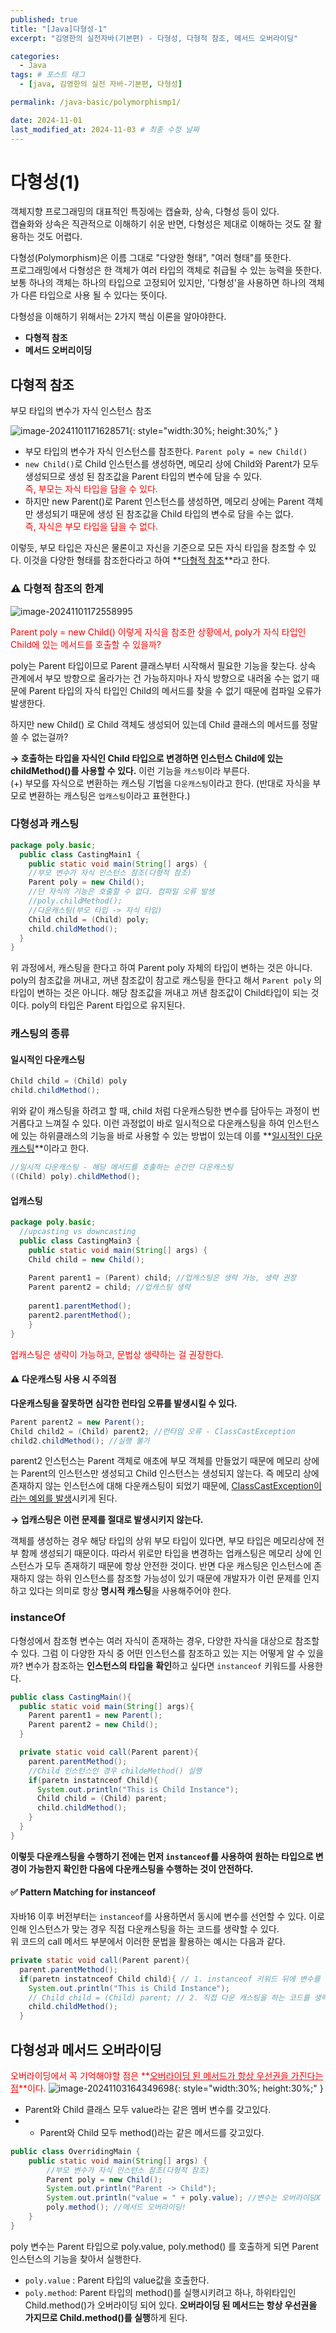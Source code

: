 ```yaml
---
published: true
title: "[Java]다형성-1"
excerpt: "김영한의 실전자바(기본편) - 다형성, 다형적 참조, 메서드 오버라이딩"

categories:
  - Java
tags: # 포스트 태그
  - [java, 김영한의 실전 자바-기본편, 다형성] 

permalink: /java-basic/polymorphismp1/

date: 2024-11-01
last_modified_at: 2024-11-03 # 최종 수정 날짜
---
```


# 다형성(1)

객체지향 프로그래밍의 대표적인 특징에는 캡슐화, 상속, 다형성 등이 있다. <br>캡슐화와 상속은 직관적으로 이해하기 쉬운 반면, 다형성은 제대로 이해하는 것도 잘 활용하는 것도 어렵다. 

다형성(Polymorphism)은 이름 그대로 "다양한 형태", "여러 형태"를 뜻한다.<br>프로그래밍에서 다형성은 한 객체가 여러 타입의 객체로 취급될 수 있는 능력을 뜻한다. 보통 하나의 객체는 하나의 타입으로 고정되어 있지만, '다형성'을 사용하면 하나의 객체가 다른 타입으로 사용 될 수 있다는 뜻이다. 

다형성을 이해하기 위해서는 2가지 핵심 이론을 알아야한다.[]()

- **다형적 참조**
- **메서드 오버리이딩**

## 다형적 참조

부모 타입의 변수가 자식 인스턴스 참조

![image-20241101171628571]({{site.url}}/images/2024-11-01-java-basic-polymorphism/image-20241101171628571.png){: style="width:30%; height:30%;" }

- 부모 타입의 변수가 자식 인스턴스를 참조한다. `Parent poly = new Child()`
- `new Child()`로 Child 인스턴스를 생성하면, 메모리 상에 Child와 Parent가 모두 생성되므로 생성 된 참조값을 Parent 타입의 변수에 담을 수 있다. <br><span style="color:red">즉, 부모는 자식 타입을 담을 수 있다.</span>
- 하지만 new Parent()로 Parent 인스턴스를 생성하면, 메모리 상에는 Parent 객체만 생성되기 때문에 생성 된 참조값을 Child 타입의 변수로 담을 수는 없다.<br><span style="color:red">즉, 자식은 부모 타입을 담을 수 없다.</span>

이렇듯, 부모 타입은 자신은 물론이고 자신을 기준으로 모든 자식 타입을 참조할 수 있다. 이것을 다양한 형태를 참조한다라고 하여 **<u>다형적 참조</u>**라고 한다.

### ⚠️ 다형적 참조의 한계
![image-20241101172558995]({{site.url}}/images/2024-11-01-java-basic-polymorphism/image-20241101172558995.png)

<span style =  "color:red; font-size=15px">Parent poly  = new Child() 이렇게 자식을 참조한 상황에서, poly가 자식 타입인 Child에 있는 메서드를 호출할 수 있을까?</span>

poly는 Parent 타입이므로 Parent 클래스부터 시작해서 필요한 기능을 찾는다. 상속 관계에서 부모 방향으로 올라가는 건 가능하지마나 자식 방향으로 내려올 수는 없기 때문에
Parent 타입의 자식 타입인 Child의 메서드를 찾을 수 없기 때문에 컴파일 오류가 발생한다.  

하지만 new Child() 로 Child 객체도 생성되어 있는데 Child 클래스의 메서드를 정말 쓸 수 없는걸까?

**→ 호출하는 타입을 자식인 Child 타입으로 변경하면 인스턴스 Child에 있는 childMethod()를 사용할 수 있다.** 이런 기능을 `캐스팅`이라 부른다. <br>(+) 부모를 자식으로 변환하는 캐스팅 기법을 `다운캐스팅`이라고 한다. (반대로 자식을 부모로 변환하는 캐스팅은 `업캐스팅`이라고 표현한다.)

### 다형성과 캐스팅

```java
package poly.basic;
  public class CastingMain1 {
    public static void main(String[] args) {
    //부모 변수가 자식 인스턴스 참조(다형적 참조)
    Parent poly = new Child();
    //단 자식의 기능은 호출할 수 없다. 컴파일 오류 발생
    //poly.childMethod();
    //다운캐스팅(부모 타입 -> 자식 타입)
    Child child = (Child) poly;
    child.childMethod();
  }
}
```

위 과정에서, 캐스팅을 한다고 하여 Parent poly 자체의 타입이 변하는 것은 아니다. poly의 참조값을 꺼내고, 꺼낸 참조값이 참고로 캐스팅을 한다고 해서 `Parent poly` 의 타입이 변하는 것은 아니다. 해당 참조값을 꺼내고 꺼낸 참조값이 Child타입이 되는 것이다. poly의 타입은 Parent 타입으로 유지된다.

### 캐스팅의 종류

#### 일시적인 다운캐스팅

```java
Child child = (Child) poly
child.childMethod();
```

위와 같이 캐스팅을 하려고 할 때, child 처럼 다운캐스팅한 변수를 담아두는 과정이 번거롭다고 느껴질 수 있다. 이런 과정없이 바로 일시적으로 다운캐스팅을 하여 인스턴스에 있는 하위클래스의 기능을 바로 사용할 수 있는 방법이 있는데 이를 **<u>일시적인 다운 캐스팅</u>**이라고 한다.

```java
//일시적 다운캐스팅 - 해당 메서드를 호출하는 순간만 다운캐스팅
((Child) poly).childMethod();
```

#### 업캐스팅
```java
package poly.basic;
  //upcasting vs downcasting
  public class CastingMain3 {
    public static void main(String[] args) {
    Child child = new Child();
    
    Parent parent1 = (Parent) child; //업캐스팅은 생략 가능, 생략 권장
    Parent parent2 = child; //업캐스팅 생략
    
    parent1.parentMethod();
    parent2.parentMethod();
    }
}
```

<span style="color:red">업캐스팅은 생략이 가능하고, 문법상 생략하는 걸 권장한다.</span> 

#### ⚠️ 다운캐스팅 사용 시 주의점

**다운캐스팅을 잘못하면 심각한 런타임 오류를 발생시킬 수 있다.**

```java
Parent parent2 = new Parent();
Child child2 = (Child) parent2; //런타임 오류 - ClassCastException
child2.childMethod(); //실행 불가
```

parent2 인스턴스는 Parent 객체로 애초에 부모 객체를 만들었기 때문에 메모리 상에는 Parent의 인스턴스만 생성되고 Child 인스턴스는 생성되지 않는다. 즉 메모리 상에 존재하지 않는 인스턴스에 대해 다운캐스팅이 되었기 때문에, <u>ClassCastException이라는 예외를 발생</u>시키게 된다.

**→ 업캐스팅은 이런 문제를 절대로 발생시키지 않는다.** 

객체를 생성하는 경우 해당 타입의 상위 부모 타입이 있다면, 부모 타입은 메모리상에 전부 함께 생성되기 때문이다. 따라서 위로만 타입을 변경하는 업캐스팅은 메모리 상에 인스턴스가 모두 존재하기 때문에 항상 안전한 것이다. 반면 다운 캐스팅은 인스턴스에 존재하지 않는 하위 인스턴스를 참조할 가능성이 있기 때문에 개발자가 이런 문제를 인지하고 있다는 의미로 항상 **명시적 캐스팅**을 사용해주어야 한다.

### instanceOf

다형성에서 참조형 변수는 여러 자식이 존재하는 경우, 다양한 자식을 대상으로 참조할 수 있다. 그럼 이 다양한 자식 중 어떤 인스턴스를 참조하고 있는 지는 어떻게 알 수 있을까? 변수가 참조하는 **인스턴스의 타입을** **확인**하고 싶다면 `instanceof` 키워드를 사용한다.

```java
public class CastingMain(){ 
  public static void main(String[] args){
    Parent parent1 = new Parent();
    Parent parent2 = new Child();
  }

  private static void call(Parent parent){
    parent.parentMethod();
    //Child 인스턴스인 경우 childeMethod() 실행
    if(paretn instatnceof Child){
      System.out.println("This is Child Instance");
      Child child = (Child) parent;
      child.childMethod();
    }
  }
}
```

**이렇듯 다운캐스팅을 수행하기 전에는 먼저 `instanceof`를 사용하여 원하는 타입으로 변경이 가능한지 확인한 다음에 다운캐스팅을 수행하는 것이 안전하다.**

#### ✅  Pattern Matching for instanceof

자바16 이후 버전부터는 `instanceof`를 사용하면서 동시에 변수를 선언할 수 있다. 이로 인해 인스턴스가 맞는 경우 직접 다운캐스팅을 하는 코드를 생략할 수 있다.<br>위 코드의 call 메서드 부분에서 이러한 문법을 활용하는 예시는 다음과 같다.

```java
private static void call(Parent parent){
  parent.parentMethod();
  if(paretn instatnceof Child child){ // 1. instanceof 키워드 뒤에 변수를 선언함.
    System.out.println("This is Child Instance");
    // Child child = (Child) parent; // 2. 직접 다운 캐스팅을 하는 코드를 생략할 수 있다. 
    child.childMethod();
  }
```

## 다형성과 메서드 오버라이딩

<span style="color:red">오버라이딩에서 꼭 기억해야할 점은 **<u>오버라이딩 된 메서드가 항상 우선권을 가진다는 점</u>**이다.</span>
![image-20241103164349698]({{site.url}}/images/2024-11-01-java-basic-polymorphism/image-20241103164349698.png){: style="width:30%; height:30%;" }
- <span style="font-size : 14px;">Parent와 Child 클래스 모두 value라는 같은 멤버 변수를 갖고있다.</span>
- -  <span style="font-size : 14px;">Parent와 Child 모두 method()라는 같은 메서드를 갖고있다.</span>
```java
public class OverridingMain {
    public static void main(String[] args) {
        //부모 변수가 자식 인스턴스 참조(다형적 참조)
        Parent poly = new Child();
        System.out.println("Parent -> Child");
        System.out.println("value = " + poly.value); //변수는 오버라이딩X
        poly.method(); //메서드 오버라이딩!
    }
}
```
poly 변수는 Parent 타입으로 poly.value, poly.method() 를 호출하게 되면 Parent 인스턴스의 기능을 찾아서 실행한다. 
- <span style="font-size : 14px;">`poly.value` : Parent 타입의 value값을 호출한다. 
- <span style="font-size : 14px;">`poly.method`: Parent 타입의 method()를 실행시키려고 하나, 하위타입인 Child.method()가 오버라이딩 되어 있다. **오버라이딩 된 메서드는 항상 우선권을 가지므로 Child.method()를 실행**하게 된다.

